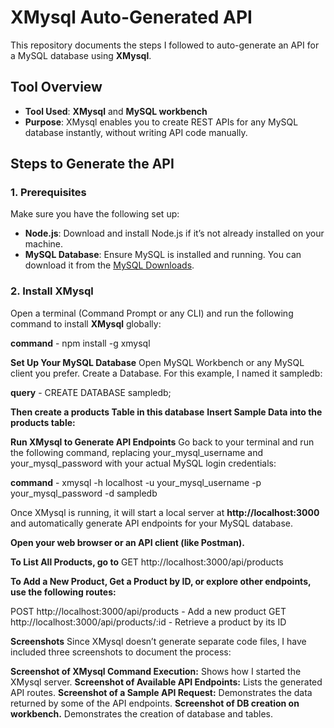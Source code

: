# XMysql Auto-Generated API

This repository documents the steps I followed to auto-generate an API for a MySQL database using **XMysql**.

## Tool Overview

- **Tool Used**: **XMysql** and **MySQL workbench**
- **Purpose**: XMysql enables you to create REST APIs for any MySQL database instantly, without writing API code manually.

## Steps to Generate the API

### 1. Prerequisites

Make sure you have the following set up:

- **Node.js**: Download and install Node.js if it’s not already installed on your machine.
- **MySQL Database**: Ensure MySQL is installed and running. You can download it from the [MySQL Downloads](https://dev.mysql.com/downloads/).

### 2. Install XMysql

Open a terminal (Command Prompt or any CLI) and run the following command to install **XMysql** globally:

**command** - npm install -g xmysql

**Set Up Your MySQL Database**
Open MySQL Workbench or any MySQL client you prefer.
Create a Database. For this example, I named it sampledb:

**query** - CREATE DATABASE sampledb;

**Then create a products Table in this database**
**Insert Sample Data into the products table:**

**Run XMysql to Generate API Endpoints**
Go back to your terminal and run the following command, replacing your_mysql_username and your_mysql_password with your actual MySQL login credentials:

**command** - xmysql -h localhost -u your_mysql_username -p your_mysql_password -d sampledb

Once XMysql is running, it will start a local server at **http://localhost:3000** and automatically generate API endpoints for your MySQL database.

**Open your web browser or an API client (like Postman).**

**To List All Products, go to**
GET http://localhost:3000/api/products

**To Add a New Product, Get a Product by ID, or explore other endpoints, use the following routes:**

POST http://localhost:3000/api/products - Add a new product
GET http://localhost:3000/api/products/:id - Retrieve a product by its ID

**Screenshots**
Since XMysql doesn’t generate separate code files, I have included three screenshots to document the process:

**Screenshot of XMysql Command Execution:** Shows how I started the XMysql server.
**Screenshot of Available API Endpoints:** Lists the generated API routes.
**Screenshot of a Sample API Request:** Demonstrates the data returned by some of the API endpoints.
**Screenshot of DB creation on workbench.** Demonstrates the creation of database and tables.



